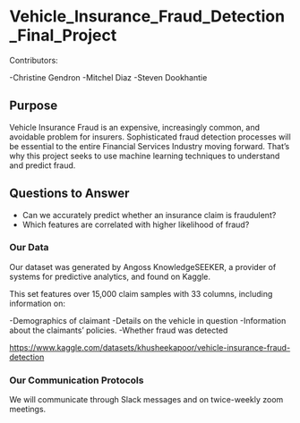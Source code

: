# Vehicle_Insurance_Fraud_Detection_Final_Project

Contributors:

-Christine Gendron
-Mitchel Diaz
-Steven Dookhantie

## Purpose

Vehicle Insurance Fraud is an expensive, increasingly common, and avoidable problem for insurers. Sophisticated fraud detection processes will be essential to the entire Financial Services Industry moving forward. That’s why this project seeks to use machine learning techniques to understand and predict fraud.

## Questions to Answer

- Can we accurately predict whether an insurance claim is fraudulent?
- Which features are correlated with higher likelihood of fraud?

### Our Data

Our dataset was generated by Angoss KnowledgeSEEKER, a provider of systems for predictive analytics, and found on Kaggle.

This set features over 15,000 claim samples with 33 columns, including information on:

-Demographics of claimant
-Details on the vehicle in question
-Information about the claimants’ policies.
-Whether fraud was detected

https://www.kaggle.com/datasets/khusheekapoor/vehicle-insurance-fraud-detection

### Our Communication Protocols

We will communicate through Slack messages and on twice-weekly zoom meetings.
